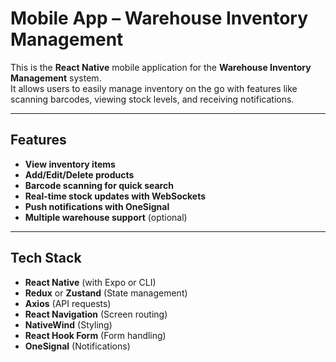 #  Mobile App – Warehouse Inventory Management

This is the **React Native** mobile application for the **Warehouse Inventory Management** system.  
It allows users to easily manage inventory on the go with features like scanning barcodes, viewing stock levels, and receiving notifications.

---

##  Features

-  **View inventory items**  
-  **Add/Edit/Delete products**  
-  **Barcode scanning for quick search**  
-  **Real-time stock updates with WebSockets**  
-  **Push notifications with OneSignal**  
-  **Multiple warehouse support** (optional)

---

## Tech Stack

- **React Native** (with Expo or CLI)
- **Redux** or **Zustand** (State management)
- **Axios** (API requests)
- **React Navigation** (Screen routing)
- **NativeWind** (Styling)
- **React Hook Form** (Form handling)
- **OneSignal** (Notifications)

